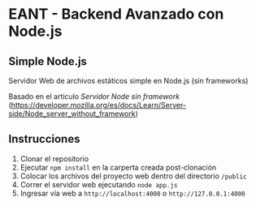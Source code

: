 # EANT - Backend Avanzado con Node.js

## Simple Node.js

Servidor Web de archivos estáticos simple en Node.js (sin frameworks)

Basado en el articulo *Servidor Node sin framework* (https://developer.mozilla.org/es/docs/Learn/Server-side/Node_server_without_framework)

## Instrucciones

1. Clonar el repositorio
2. Ejecutar `npm install` en la carperta creada post-clonación
3. Colocar los archivos del proyecto web dentro del directorio `/public`
4. Correr el servidor web ejecutando `node app.js`
5. Ingresar vía web a `http://localhost:4000` o `http://127.0.0.1:4000` 
